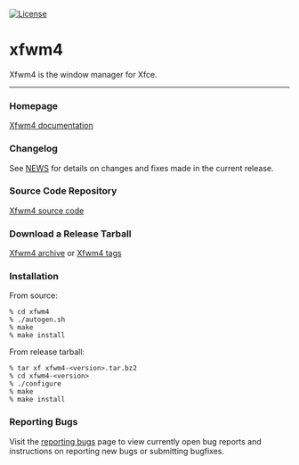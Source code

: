 [![License](https://img.shields.io/badge/License-GPL%20v2-blue.svg)](https://gitlab.xfce.org/xfce/xfwm4/-/blob/master/COPYING)

# xfwm4


Xfwm4 is the window manager for Xfce. 

----

### Homepage

[Xfwm4 documentation](https://docs.xfce.org/xfce/xfwm4/start)

### Changelog

See [NEWS](https://gitlab.xfce.org/xfce/xfwm4/-/blob/master/NEWS) for details on changes and fixes made in the current release.

### Source Code Repository

[Xfwm4 source code](https://gitlab.xfce.org/xfce/xfwm4)

### Download a Release Tarball

[Xfwm4 archive](https://archive.xfce.org/src/xfce/xfwm4)
    or
[Xfwm4 tags](https://gitlab.xfce.org/xfce/xfwm4/-/tags)

### Installation

From source: 

    % cd xfwm4
    % ./autogen.sh
    % make
    % make install

From release tarball:

    % tar xf xfwm4-<version>.tar.bz2
    % cd xfwm4-<version>
    % ./configure
    % make
    % make install

### Reporting Bugs

Visit the [reporting bugs](https://docs.xfce.org/xfce/xfwm4/bugs) page to view currently open bug reports and instructions on reporting new bugs or submitting bugfixes.

